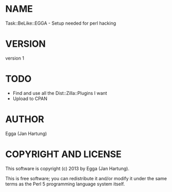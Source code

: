 # NAME

Task::BeLike::EGGA - Setup needed for perl hacking

# VERSION

version 1

# TODO

- Find and use all the Dist::Zilla::Plugins I want
- Upload to CPAN

# AUTHOR

Egga (Jan Hartung)

# COPYRIGHT AND LICENSE

This software is copyright (c) 2013 by Egga (Jan Hartung).

This is free software; you can redistribute it and/or modify it under
the same terms as the Perl 5 programming language system itself.
